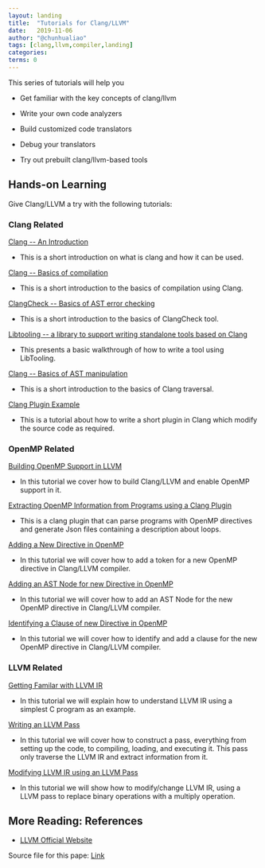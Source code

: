 ```yaml
---
layout: landing
title:  "Tutorials for Clang/LLVM"
date:   2019-11-06
author: "@chunhualiao"
tags: [clang,llvm,compiler,landing]
categories:
terms: 0
---
```

This series of tutorials will help you
  
  * Get familiar with the key concepts of clang/llvm

  * Write your own code analyzers

  * Build customized code translators

  * Debug your translators
  
  * Try out prebuilt clang/llvm-based tools

## Hands-on Learning
Give Clang/LLVM a try with the following tutorials:

### Clang Related
[Clang -- An Introduction](/clang-intro) 
  * This is a short introduction on what is clang and how it can be used.

[Clang -- Basics of compilation](/clang-basics)
  * This is a short introduction to the basics of compilation using Clang.

[ClangCheck -- Basics of AST error checking](/clang-check)
  * This is a short introduction to the basics of ClangCheck tool. 

[Libtooling -- a library to support writing standalone tools based on Clang](/libtooling)
  * This presents a basic walkthrough of how to write a tool using LibTooling.

[Clang -- Basics of AST manipulation](/clang-AST-basics)
  * This is a short introduction to the basics of Clang traversal.

[Clang Plugin Example](/clang-plugin)
  * This is a tutorial about how to write a short plugin in Clang which modify the source code as required.

### OpenMP Related

[Building OpenMP Support in LLVM](/llvm-openmp-build)
  * In this tutorial we cover how to build Clang/LLVM and enable OpenMP support in it.

[Extracting OpenMP Information from Programs using a Clang Plugin](/openmp-extractor)
  * This is a clang plugin that can parse programs with OpenMP directives and generate Json files containing a description about loops.

[Adding a New Directive in OpenMP](/clang-new-directive)
  * In this tutorial we will cover how to add a token for a new OpenMP directive in Clang/LLVM compiler.

[Adding an AST Node for new Directive in OpenMP](/clang-ast-node)
  * In this tutorial we will cover how to add an AST Node for the new OpenMP directive in Clang/LLVM compiler.

[Identifying a Clause of new Directive in OpenMP](/clang-clause) 
  * In this tutorial we will cover how to identify and add a clause for the new OpenMP directive in Clang/LLVM compiler.

### LLVM Related

[Getting Familar with LLVM IR](/llvm-ir)
  *  In this tutorial we will explain how to understand LLVM IR using a simplest C program as an example.

[Writing an LLVM Pass](/llvm-pass)
  *  In this tutorial we will cover how to construct a pass, everything from setting up the code, to compiling, loading, and executing it. This pass only traverse the LLVM IR and extract information from it. 

[Modifying LLVM IR using an LLVM Pass](/llvm-ir-mod)
  *  In this tutorial we will show how to modify/change LLVM IR, using a LLVM pass to replace binary operations with a multiply operation.

## More Reading: References
  * [LLVM Official Website](https://www.llvm.org/)
  
Source file for this pape: [Link](https://github.com/freeCompilerCamp/freecompilercamp.github.io/blob/master/_posts/2019-11-06-clang-llvm-landing.markdown)
